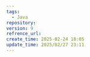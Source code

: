```yaml
---
tags:
  - Java
repository: 
version: 9
refrence_url: 
create_time: 2025-02-24 18:05
update_time: 2025/02/27 23:11
---
```

